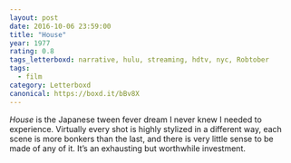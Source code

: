 ```yaml
---
layout: post 
date: 2016-10-06 23:59:00
title: "House"
year: 1977
rating: 0.8
tags_letterboxd: narrative, hulu, streaming, hdtv, nyc, Robtober
tags:
  - film
category: Letterboxd
canonical: https://boxd.it/bBv8X
---
```


<cite>House</cite> is the Japanese tween fever dream I never knew I needed to experience. Virtually every shot is highly stylized in a different way, each scene is more bonkers than the last, and there is very little sense to be made of any of it. It’s an exhausting but worthwhile investment.